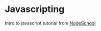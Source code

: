 # Javascripting

Intro to javascript tutorial from [NodeSchool](https://nodeschool.io/)  
[](https://github.com/workshopper/javascripting)
